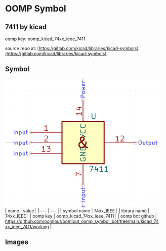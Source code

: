 # OOMP Symbol  
## 7411  by kicad  
  
oomp key: oomp_kicad_74xx_ieee_7411  
  
source repo at: [https://gitlab.com/kicad/libraries/kicad-symbols](https://gitlab.com/kicad/libraries/kicad-symbols)  
## Symbol  
  
[![working.png](working_600.png)](working.png)  
| name | value | 
| --- | --- | 
| symbol name | 74xx_IEEE | 
| library name | 74xx_IEEE | 
| oomp key | oomp_kicad_74xx_ieee_7411 | 
| oomp bot github | https://github.com/oomlout/oomlout_oomp_symbol_bot/tree/main/kicad_74xx_ieee_7411/working | 
## Images  
